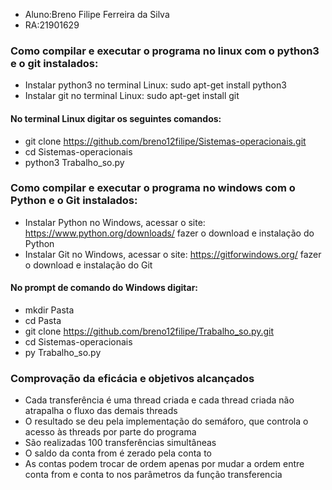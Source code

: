 - Aluno:Breno Filipe Ferreira da Silva
- RA:21901629

### Como compilar e executar o programa no linux com o python3 e o git instalados:

- Instalar python3 no terminal Linux: sudo apt-get install python3
- Instalar git no terminal Linux: sudo apt-get install git
#### No terminal Linux digitar os seguintes comandos:
- git clone https://github.com/breno12filipe/Sistemas-operacionais.git
- cd Sistemas-operacionais
- python3 Trabalho_so.py

### Como compilar e executar o programa no windows com o Python e o Git instalados:

- Instalar Python no Windows, acessar o site: https://www.python.org/downloads/ fazer o download e instalação do Python
- Instalar Git no Windows, acessar o site: https://gitforwindows.org/ fazer o download e instalação do Git
#### No prompt de comando do Windows digitar:
- mkdir Pasta
- cd Pasta
- git clone https://github.com/breno12filipe/Trabalho_so.py.git
- cd Sistemas-operacionais
- py Trabalho_so.py

### Comprovação da eficácia e objetivos alcançados
- Cada transferência é uma thread criada e cada thread criada não atrapalha o fluxo das demais threads
- O resultado se deu pela implementação do semáforo, que controla o acesso às threads por parte do programa
- São realizadas 100 transferências simultâneas
- O saldo da conta from é zerado pela conta to
- As contas podem trocar de ordem apenas por mudar a ordem entre conta from e conta to nos parâmetros da função transferencia

